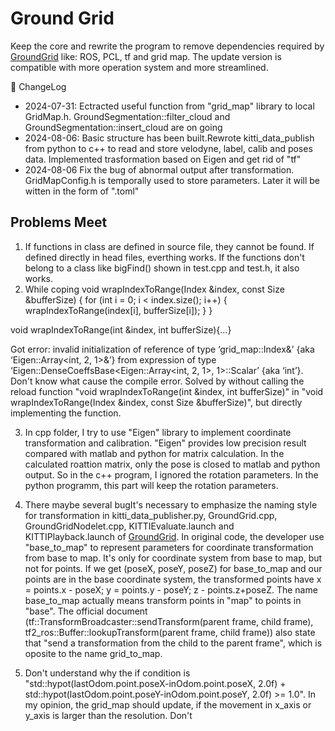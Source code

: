 # Ground Grid
Keep the core and rewrite the program to remove dependencies required by [GroundGrid](https://github.com/dcmlr/groundgrid) like: ROS, PCL, tf and grid map. The update version is compatible with more operation system and more streamlined.

<!--  -->
📜 ChangeLog
- 2024-07-31: Ectracted useful function from "grid_map" library to local GridMap.h. GroundSegmentation::filter_cloud and GroundSegmentation::insert_cloud are on going
- 2024-08-06: Basic structure has been built.Rewrote kitti_data_publish from python to c++ to read and store velodyne, label, calib and poses data. Implemented trasformation based on Eigen and get rid of "tf"
- 2024-08-06 Fix the bug of abnormal output after transformation. GridMapConfig.h is temporally used to store parameters. Later it will be witten in the form of ".toml"

## Problems Meet
1. If functions in class are defined in source file, they cannot be found. If defined directly in head files, everthing works. If the functions don't belong to a class like bigFind() shown in test.cpp and test.h, it also works. 
2. While coping 
void wrapIndexToRange(Index &index, const Size &bufferSize)
    {
        for (int i = 0; i < index.size(); i++)
        {
            wrapIndexToRange(index[i], bufferSize[i]);
        }
    }

void wrapIndexToRange(int &index, int bufferSize){...}

Got error: invalid initialization of reference of type ‘grid_map::Index&’ {aka ‘Eigen::Array<int, 2, 1>&’} from expression of type ‘Eigen::DenseCoeffsBase<Eigen::Array<int, 2, 1>, 1>::Scalar’ {aka ‘int’}. 
Don't know what cause the compile error. Solved by without calling the reload function "void wrapIndexToRange(int &index, int bufferSize)" in "void wrapIndexToRange(Index &index, const Size &bufferSize)", but directly implementing the function.

3. In cpp folder, I try to use "Eigen" library to implement coordinate transformation and calibration. "Eigen" provides low precision result compared with matlab and python for matrix calculation. In the calculated roattion matrix, only the pose is closed to matlab and python output. So in the c++ program, I ignored the rotation parameters. In the python programm, this part will keep the rotation parameters.

4. There maybe several bugIt's necessary to emphasize the naming style for transformation in kitti_data_publisher.py, GroundGrid.cpp, GroundGridNodelet.cpp, KITTIEvaluate.launch and KITTIPlayback.launch of [GroundGrid](https://github.com/dcmlr/groundgrid). In original code, the developer use "base_to_map" to represent parameters for coordinate transformation from base to map. It's only for coordinate system from base to map, but not for points. If we get (poseX, poseY, poseZ) for base_to_map and our points are in the base coordinate system, the transformed points have x = points.x - poseX; y = points.y - poseY; z - points.z+poseZ. The name base_to_map actually means transform points in "map" to points in "base". The official document (tf::TransformBroadcaster::sendTransform(parent frame, child frame), tf2_ros::Buffer::lookupTransform(parent frame, child frame)) also state that "send a transformation from the child to the parent frame", which is oposite to the name grid_to_map.

5. Don't understand why the if condition is "std::hypot(lastOdom.point.poseX-inOdom.point.poseX, 2.0f) + std::hypot(lastOdom.point.poseY-inOdom.point.poseY, 2.0f) >= 1.0". In my opinion, the grid_map should update, if the movement in x_axis or y_axis is larger than the resolution. Don't 
